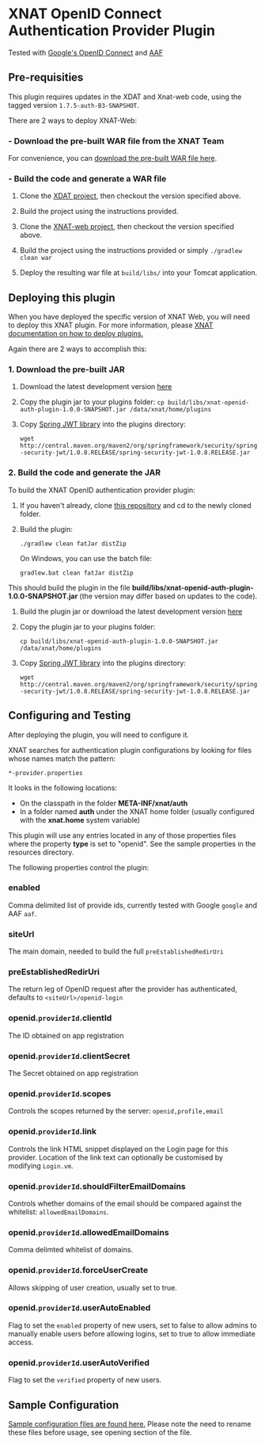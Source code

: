 # XNAT OpenID Connect Authentication Provider Plugin #

Tested with [Google's OpenID Connect](https://developers.google.com/identity/protocols/OpenIDConnect "Google OpenID Connect") and [AAF](https://aaf.edu.au/ "AAF")

## Pre-requisities ##

This plugin requires updates in the XDAT and Xnat-web code, using the tagged version `1.7.5-auth-B3-SNAPSHOT`. 

There are 2 ways to deploy XNAT-Web:

### - Download the pre-built WAR file from the XNAT Team ###

For convenience, you can [download the pre-built WAR file here](https://build.wurstworks.com/job/XNAT/job/XNAT%20Web%201.7%20Auth%20Perf/lastSuccessfulBuild/artifact/build/libs/xnat-web-1.7.5-auth-B3-SNAPSHOT.war).

### - Build the code and generate a WAR file ###

1. Clone the [XDAT project](https://bitbucket.org/xnatdev/xdat), then checkout the version specified above.

1. Build the project using the instructions provided.

1. Clone the [XNAT-web project](https://bitbucket.org/qcifltd/xnat-web), then checkout the version specified above.

1. Build the project using the instructions provided or simply `./gradlew clean war`

1. Deploy the resulting war file at `build/libs/` into your Tomcat application.

## Deploying this plugin ##

When you have deployed the specific version of XNAT Web, you will need to deploy this XNAT plugin. For more information, please [XNAT documentation on how to deploy plugins.](https://wiki.xnat.org/documentation/xnat-administration/deploying-plugins-in-xnat)

Again there are 2 ways to accomplish this:

### 1. Download the pre-built JAR ###

1. Download the latest development version [here](http://dev.redboxresearchdata.com.au/nexus/service/local/artifact/maven/redirect?r=snapshots&g=au.edu.qcif.xnat.openid&a=openid-auth-plugin&v=LATEST&e=jar)

1. Copy the plugin jar to your plugins folder:
    `cp build/libs/xnat-openid-auth-plugin-1.0.0-SNAPSHOT.jar /data/xnat/home/plugins`

1. Copy [Spring JWT library](http://central.maven.org/maven2/org/springframework/security/spring-security-jwt/1.0.8.RELEASE/spring-security-jwt-1.0.8.RELEASE.jar) into the plugins directory:

	`wget http://central.maven.org/maven2/org/springframework/security/spring-security-jwt/1.0.8.RELEASE/spring-security-jwt-1.0.8.RELEASE.jar`
	
### 2. Build the code and generate the JAR ###

To build the XNAT OpenID authentication provider plugin:

1. If you haven't already, clone [this repository](https://github.com/qcif/xnat-openid-auth-plugin.git) and cd to the newly cloned folder.

1. Build the plugin:

    `./gradlew clean fatJar distZip`

    On Windows, you can use the batch file:

    `gradlew.bat clean fatJar distZip`

This should build the plugin in the file **build/libs/xnat-openid-auth-plugin-1.0.0-SNAPSHOT.jar** (the version may differ based on updates to the code).

1. Build the plugin jar or download the latest development version [here](http://dev.redboxresearchdata.com.au/nexus/service/local/artifact/maven/redirect?r=snapshots&g=au.edu.qcif.xnat.openid&a=openid-auth-plugin&v=LATEST&e=jar)

1. Copy the plugin jar to your plugins folder:

    `cp build/libs/xnat-openid-auth-plugin-1.0.0-SNAPSHOT.jar /data/xnat/home/plugins`

1. Copy [Spring JWT library](http://central.maven.org/maven2/org/springframework/security/spring-security-jwt/1.0.8.RELEASE/spring-security-jwt-1.0.8.RELEASE.jar) into the plugins directory:

	`wget http://central.maven.org/maven2/org/springframework/security/spring-security-jwt/1.0.8.RELEASE/spring-security-jwt-1.0.8.RELEASE.jar`
	

## Configuring and Testing ##

After deploying the plugin, you will need to configure it.

XNAT searches for authentication plugin configurations by looking for files whose names match the pattern:

    *-provider.properties

It looks in the following locations:

* On the classpath in the folder **META-INF/xnat/auth**
* In a folder named **auth** under the XNAT home folder (usually configured with the **xnat.home** system variable)

This plugin will use any entries located in any of those properties files where the property **type** is set to "openid". See the sample properties in the resources directory.

The following properties control the plugin:

### enabled
Comma delimited list of provide ids, currently tested with Google `google` and AAF `aaf`.

### siteUrl
The main domain, needed to build the full `preEstablishedRedirUri`

### preEstablishedRedirUri
The return leg of OpenID request after the provider has authenticated, defaults to `<siteUrl>/openid-login`

### openid.`providerId`.clientId
The ID obtained on app registration

### openid.`providerId`.clientSecret
The Secret obtained on app registration

### openid.`providerId`.scopes
Controls the scopes returned by the server: `openid,profile,email`

### openid.`providerId`.link
Controls the link HTML snippet displayed on the Login page for this provider. Location of the link text can optionally be customised by modifying `Login.vm`.

### openid.`providerId`.shouldFilterEmailDomains
Controls whether domains of the email should be compared against the whitelist: `allowedEmailDomains`.

### openid.`providerId`.allowedEmailDomains
Comma delimted whitelist of domains.

### openid.`providerId`.forceUserCreate
Allows skipping of user creation, usually set to true.

### openid.`providerId`.userAutoEnabled
Flag to set the `enabled` property of new users, set to false to allow admins to manually enable users before allowing logins, set to true to allow immediate access.

### openid.`providerId`.userAutoVerified
Flag to set the `verified` property of new users.


## Sample Configuration ##

[Sample configuration files are found here.](src/main/resources/) Please note the need to rename these files before usage, see opening section of the file.
